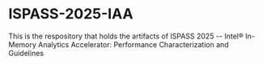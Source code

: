 # ISPASS-2025-IAA
This is the respository that holds the artifacts of ISPASS 2025 -- Intel® In-Memory Analytics Accelerator: Performance Characterization and Guidelines
